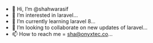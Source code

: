 - 👋 Hi, I’m @shahwarasif
- 👀 I’m interested in laravel...
- 🌱 I’m currently learning laravel 8...
- 💞️ I’m looking to collaborate on new updates of laravel...
- 📫 How to reach me = sha@onyxtec.co...

<!---
shahwarasif/shahwarasif is a ✨ special ✨ repository because its `README.md` (this file) appears on your GitHub profile.
You can click the Preview link to take a look at your changes.
--->
